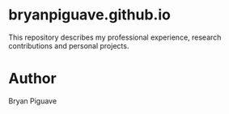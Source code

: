 # bryanpiguave.github.io

This repository describes my professional experience, research contributions and personal projects.


# Author 
Bryan Piguave 